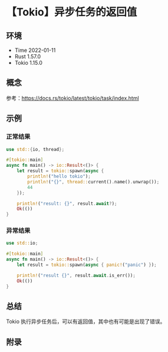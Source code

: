 # 【Tokio】异步任务的返回值

## 环境

- Time 2022-01-11
- Rust 1.57.0
- Tokio 1.15.0

## 概念

参考：<https://docs.rs/tokio/latest/tokio/task/index.html>  

## 示例

### 正常结果

```rust
use std::{io, thread};

#[tokio::main]
async fn main() -> io::Result<()> {
    let result = tokio::spawn(async {
        println!("hello tokio");
        println!("{}", thread::current().name().unwrap());
        44
    });

    println!("result: {}", result.await?);
    Ok(())
}
```

### 异常结果

```rust
use std::io;

#[tokio::main]
async fn main() -> io::Result<()> {
    let result = tokio::spawn(async { panic!("panic") });

    println!("result {}", result.await.is_err());
    Ok(())
}
```

## 总结

Tokio 执行异步任务后，可以有返回值，其中也有可能是出现了错误。

## 附录
